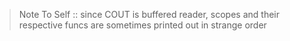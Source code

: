> Note To Self :: since COUT is buffered reader, scopes and their respective funcs are sometimes printed out in strange order
